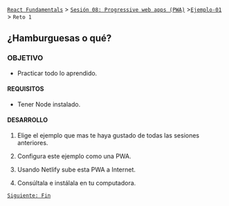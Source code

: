 [`React Fundamentals`](../../README.md) > [`Sesión 08: Progressive web apps (PWA)`](../Readme.md) >[`Ejemplo-01`](../Ejemplo-01) > `Reto 1`

## ¿Hamburguesas o qué?

### OBJETIVO
- Practicar todo lo aprendido.

#### REQUISITOS
- Tener Node instalado.

#### DESARROLLO

1. Elige el ejemplo que mas te haya gustado de todas las sesiones anteriores. 

2. Configura este ejemplo como una PWA.

3. Usando Netlify sube esta PWA a Internet. 

4. Consúltala e instálala en tu computadora.

[`Siguiente: Fin`](../Readme.md)

<!-- 
1. Comenzar nuevo proyecto de React con el comando `npx create-react-app reto1`.

2. Seguir las buenas prácticas necesarias para todo lo que hagas.

3. Hoy te toca pagar la cena y quieres saber cuanto va a costar.

4. Crea una PWA para calcular el costo de comprar 1 hamburguesa por persona para varias personas.

5. TODO debe de ser dinámico: precios, nombres y cantidad de ingredientes.

6. Los ingredientes tienen un precio de $1 por defecto y son:
	- pan1 (arriba)
	- lechuga
	- queso
	- carne
	- pan2 (abajo)

7. Para esta app, las hamburguesas SIEMPRE llevan pan1 y pan2 como mínimo, los demas ingrediente son ilimitados.

8. Ten mucho cuidado de no mutar la información. Para esto te recomiendo instalar y usar la librería [`immutable`](https://immutable-js.github.io/immutable-js/docs/#/). Solo vas a necesitar usar [`setIn()`](https://immutable-js.github.io/immutable-js/docs/#/setIn) para este reto, puedes usar otras cosas de la librería si gustas.

9. Mira todos los objetivos antes de empezar, piensa en un plan para completar todos y usa todo lo que hemos visto hasta esta sesión.

10. Es un reto difícil, por lo que te recomiendo preguntar e idear junto con los demás.

#### OBJETIVOS

1. Vas a necesitar un `estadoGlobal` que vas a pasar a la mayoría o a todos los componentes; tambien la función para actualizarlo.

2. Usar `react-router-dom` para navegar entre precios, cotizador e instrucciones.
<img src="./public/1.gif">

3. No se puede agregar una persona si el nombre esta vacio.
<img src="./public/2.gif">

4. Cada que una persona se agregue y/o modifique, se debe de actualizar el total de la compra así como el total de la hamburguesa individual.
<img src="./public/3.gif">

5. Si los precios se modifican y hay personas con pedidos, los totales deben de actualizarse también. Incluso cuando se sumen o resten ingredientes después de eso.
<img src="./public/4.gif">

6. No se aceptan números negativos para ingredientes.
<img src="./public/5.gif">

7. Todo lo anterior incluye si hay varias personas.
<img src="./public/6.gif">

8. Configurarla como PWA y publicarla en internet.

9. Presumirla con los demás y que te valga mdr (madera) si no les gusta.

10. Se pueden usar todas las [buenas prácticas](../../BuenasPracticas) que hemos visto.

11. Hay muchas otra validaciones que se pueden hacer, pero con las mencionadas es suficiente.

12. En dado caso que no hayas completado el reto, ve, analiza, entiende y practica con el resultado que puedes encontrar en esta misma carpeta. -->
